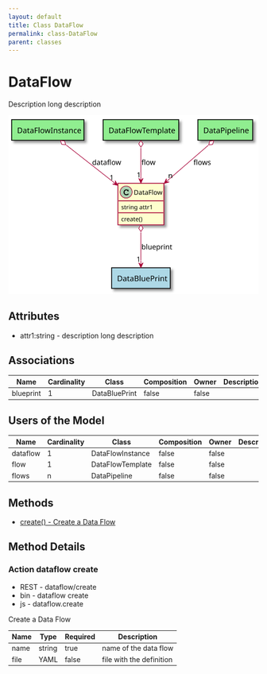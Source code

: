 ```yaml
---
layout: default
title: Class DataFlow
permalink: class-DataFlow
parent: classes
---
```


# DataFlow

Description long description

![Logical Diagram](./logical.svg)

## Attributes

* attr1:string - description long description


## Associations

| Name | Cardinality | Class | Composition | Owner | Description |
| --- | --- | --- | --- | --- | --- |
| blueprint | 1 | DataBluePrint | false | false |  |


## Users of the Model

| Name | Cardinality | Class | Composition | Owner | Description |
| --- | --- | --- | --- | --- | --- |
| dataflow | 1 | DataFlowInstance | false | false |  |
| flow | 1 | DataFlowTemplate | false | false |  |
| flows | n | DataPipeline | false | false |  |





## Methods

* [create() - Create a Data Flow](#action-create)


<h2>Method Details</h2>
    
### Action dataflow create

* REST - dataflow/create
* bin - dataflow create
* js - dataflow.create

Create a Data Flow

| Name | Type | Required | Description |
|---|---|---|---|
| name | string |true | name of the data flow |
| file | YAML |false | file with the definition |





